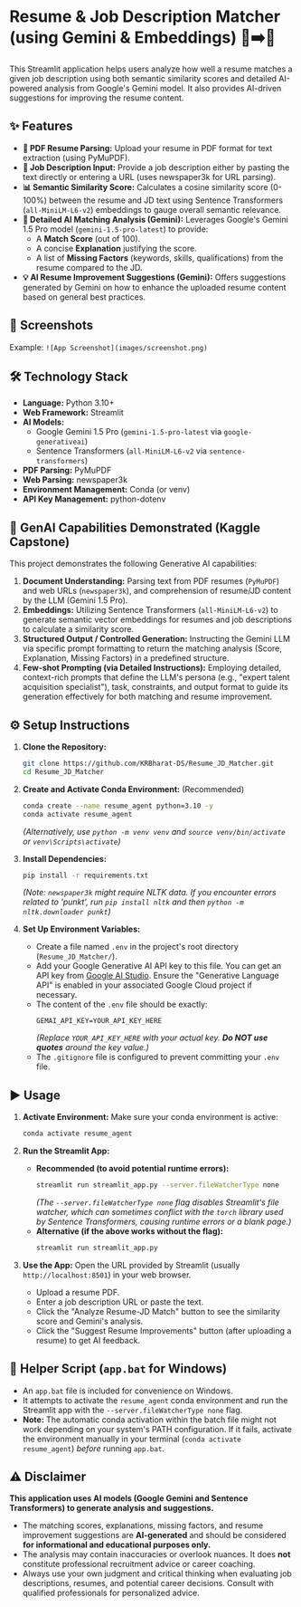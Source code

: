 # Resume & Job Description Matcher (using Gemini & Embeddings) 📄➡️🎯

This Streamlit application helps users analyze how well a resume matches a given job description using both semantic similarity scores and detailed AI-powered analysis from Google's Gemini model. It also provides AI-driven suggestions for improving the resume content.

## ✨ Features

*   **📄 PDF Resume Parsing:** Upload your resume in PDF format for text extraction (using PyMuPDF).
*   **📝 Job Description Input:** Provide a job description either by pasting the text directly or entering a URL (uses newspaper3k for URL parsing).
*   **📊 Semantic Similarity Score:** Calculates a cosine similarity score (0-100%) between the resume and JD text using Sentence Transformers (`all-MiniLM-L6-v2`) embeddings to gauge overall semantic relevance.
*   **🤖 Detailed AI Matching Analysis (Gemini):** Leverages Google's Gemini 1.5 Pro model (`gemini-1.5-pro-latest`) to provide:
    *   A **Match Score** (out of 100).
    *   A concise **Explanation** justifying the score.
    *   A list of **Missing Factors** (keywords, skills, qualifications) from the resume compared to the JD.
*   **💡 AI Resume Improvement Suggestions (Gemini):** Offers suggestions generated by Gemini on how to enhance the uploaded resume content based on general best practices.

## 📸 Screenshots


Example:
`![App Screenshot](images/screenshot.png)`

## 🛠️ Technology Stack

*   **Language:** Python 3.10+
*   **Web Framework:** Streamlit
*   **AI Models:**
    *   Google Gemini 1.5 Pro (`gemini-1.5-pro-latest` via `google-generativeai`)
    *   Sentence Transformers (`all-MiniLM-L6-v2` via `sentence-transformers`)
*   **PDF Parsing:** PyMuPDF
*   **Web Parsing:** newspaper3k
*   **Environment Management:** Conda (or venv)
*   **API Key Management:** python-dotenv

## 🧠 GenAI Capabilities Demonstrated (Kaggle Capstone)

This project demonstrates the following Generative AI capabilities:

1.  **Document Understanding:** Parsing text from PDF resumes (`PyMuPDF`) and web URLs (`newspaper3k`), and comprehension of resume/JD content by the LLM (Gemini 1.5 Pro).
2.  **Embeddings:** Utilizing Sentence Transformers (`all-MiniLM-L6-v2`) to generate semantic vector embeddings for resumes and job descriptions to calculate a similarity score.
3.  **Structured Output / Controlled Generation:** Instructing the Gemini LLM via specific prompt formatting to return the matching analysis (Score, Explanation, Missing Factors) in a predefined structure.
4.  **Few-shot Prompting (via Detailed Instructions):** Employing detailed, context-rich prompts that define the LLM's persona (e.g., "expert talent acquisition specialist"), task, constraints, and output format to guide its generation effectively for both matching and resume improvement.

## ⚙️ Setup Instructions

1.  **Clone the Repository:**
    ```bash
    git clone https://github.com/KRBharat-DS/Resume_JD_Matcher.git
    cd Resume_JD_Matcher
    ```

2.  **Create and Activate Conda Environment:** (Recommended)
    ```bash
    conda create --name resume_agent python=3.10 -y
    conda activate resume_agent
    ```
    *(Alternatively, use `python -m venv venv` and `source venv/bin/activate` or `venv\Scripts\activate`)*

3.  **Install Dependencies:**
    ```bash
    pip install -r requirements.txt
    ```
    *(Note: `newspaper3k` might require NLTK data. If you encounter errors related to 'punkt', run `pip install nltk` and then `python -m nltk.downloader punkt`)*

4.  **Set Up Environment Variables:**
    *   Create a file named `.env` in the project's root directory (`Resume_JD_Matcher/`).
    *   Add your Google Generative AI API key to this file. You can get an API key from [Google AI Studio](https://aistudio.google.com/app/apikey). Ensure the "Generative Language API" is enabled in your associated Google Cloud project if necessary.
    *   The content of the `.env` file should be exactly:
        ```dotenv
        GEMAI_API_KEY=YOUR_API_KEY_HERE
        ```
        *(Replace `YOUR_API_KEY_HERE` with your actual key. **Do NOT use quotes** around the key value.)*
    *   The `.gitignore` file is configured to prevent committing your `.env` file.

## ▶️ Usage

1.  **Activate Environment:** Make sure your conda environment is active:
    ```bash
    conda activate resume_agent
    ```

2.  **Run the Streamlit App:**
    *   **Recommended (to avoid potential runtime errors):**
        ```bash
        streamlit run streamlit_app.py --server.fileWatcherType none
        ```
        *(The `--server.fileWatcherType none` flag disables Streamlit's file watcher, which can sometimes conflict with the `torch` library used by Sentence Transformers, causing runtime errors or a blank page.)*
    *   **Alternative (if the above works without the flag):**
        ```bash
        streamlit run streamlit_app.py
        ```

3.  **Use the App:** Open the URL provided by Streamlit (usually `http://localhost:8501`) in your web browser.
    *   Upload a resume PDF.
    *   Enter a job description URL or paste the text.
    *   Click the "Analyze Resume-JD Match" button to see the similarity score and Gemini's analysis.
    *   Click the "Suggest Resume Improvements" button (after uploading a resume) to get AI feedback.

## 🚀 Helper Script (`app.bat` for Windows)

*   An `app.bat` file is included for convenience on Windows.
*   It attempts to activate the `resume_agent` conda environment and run the Streamlit app with the `--server.fileWatcherType none` flag.
*   **Note:** The automatic conda activation within the batch file might not work depending on your system's PATH configuration. If it fails, activate the environment manually in your terminal (`conda activate resume_agent`) *before* running `app.bat`.

## ⚠️ Disclaimer

**This application uses AI models (Google Gemini and Sentence Transformers) to generate analysis and suggestions.**

*   The matching scores, explanations, missing factors, and resume improvement suggestions are **AI-generated** and should be considered **for informational and educational purposes only.**
*   The analysis may contain inaccuracies or overlook nuances. It does **not** constitute professional recruitment advice or career coaching.
*   Always use your own judgment and critical thinking when evaluating job descriptions, resumes, and potential career decisions. Consult with qualified professionals for personalized advice.

